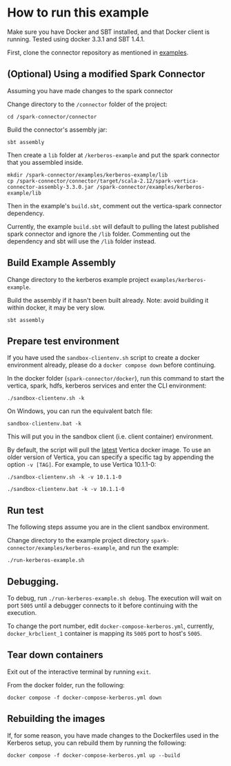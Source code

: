# How to run this example

Make sure you have Docker and SBT installed, and that Docker client is running. Tested using docker 3.3.1 and SBT 1.4.1.

First, clone the connector repository as mentioned in [examples](/examples/README.md).

## (Optional) Using a modified Spark Connector
Assuming you have made changes to the spark connector 

Change directory to the `/connector` folder of the project:
```
cd /spark-connector/connector
```

Build the connector's assembly jar:
```
sbt assembly
```

Then create a `lib` folder at `/kerberos-example` and put the spark connector that you assembled inside.
```
mkdir /spark-connector/examples/kerberos-example/lib
cp /spark-connector/connector/target/scala-2.12/spark-vertica-connector-assembly-3.3.0.jar /spark-connector/examples/kerberos-example/lib
```
Then in the example's `build.sbt`, comment out the vertica-spark connector dependency.

Currently, the example `build.sbt` will default to pulling the latest published spark connector and ignore
the `/lib` folder. Commenting out the dependency and sbt will use the `/lib` folder instead.


## Build Example Assembly

Change directory to the kerberos example project `examples/kerberos-example`.

Build the assembly if it hasn't been built already. Note: avoid building it within docker, it may be very slow.

```
sbt assembly
```

## Prepare test environment

If you have used the `sandbox-clientenv.sh` script to create a docker environment already, please do a `docker compose down` before continuing.

In the docker folder (`spark-connector/docker`), run this command to start the vertica, spark, hdfs, kerberos services and enter the CLI environment:

```
./sandbox-clientenv.sh -k
```


On Windows, you can run the equivalent batch file:

```
sandbox-clientenv.bat -k
```
This will put you in the sandbox client (i.e. client container) environment. 

By default, the script will pull the [latest](https://hub.docker.com/r/vertica/vertica-k8s) Vertica docker image. To use an older version of Vertica, you can specify a specific tag by appending the option `-v [TAG]`. For example, to use Vertica 10.1.1-0:

```
./sandbox-clientenv.sh -k -v 10.1.1-0
```

```
./sandbox-clientenv.bat -k -v 10.1.1-0
```

## Run test

The following steps assume you are in the client sandbox environment.

Change directory to the example project directory `spark-connector/examples/kerberos-example`, and run the example:

```
./run-kerberos-example.sh 
```

## Debugging.

To debug, run `./run-kerberos-example.sh debug`. The execution will wait on port `5005` until a debugger connects to it before continuing with the execution. 

To change the port number, edit `docker-compose-kerberos.yml`, currently, `docker_krbclient_1` container is mapping its `5005` port to host's `5005`.

## Tear down containers

Exit out of the interactive terminal by running `exit`. 

From the docker folder, run the following:

```
docker compose -f docker-compose-kerberos.yml down
```

## Rebuilding the images

If, for some reason, you have made changes to the Dockerfiles used in the Kerberos setup, you can rebuild them by running the following:

```
docker compose -f docker-compose-kerberos.yml up --build
```


